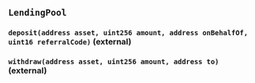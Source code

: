 ## `LendingPool`






### `deposit(address asset, uint256 amount, address onBehalfOf, uint16 referralCode)` (external)





### `withdraw(address asset, uint256 amount, address to)` (external)








